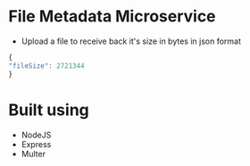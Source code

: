 # File Metadata Microservice

- Upload a file to receive back it's size in bytes in json format
```javascript
{
"fileSize": 2721344
}
```
# Built using
- NodeJS
- Express
- Multer 
